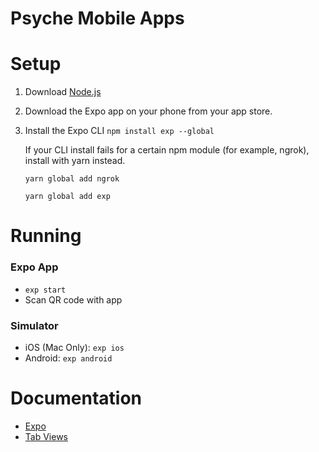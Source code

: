 # Psyche Mobile Apps

# Setup

1. Download [Node.js](https://nodejs.org/en/)
2. Download the Expo app on your phone from your app store.
3. Install the Expo CLI `npm install exp --global`

    If your CLI install fails for a certain npm module (for example, ngrok), install with yarn instead.

    `yarn global add ngrok`
    
    `yarn global add exp`

# Running

### Expo App
* `exp start` 
* Scan QR code with app

### Simulator
* iOS (Mac Only): `exp ios`
* Android: `exp android` 

# Documentation
* [Expo](https://docs.expo.io/versions/latest/index.html)
* [Tab Views](https://github.com/react-native-community/react-native-tab-view)

